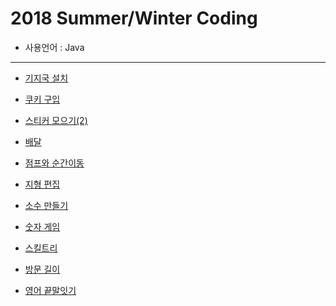 # 2018 Summer/Winter Coding
  * 사용언어 : Java
<hr>

 * [기지국 설치](https://github.com/courage331/Programmers/blob/master/Programmers/src/coding_test/SummerWinterCoding2018/BaseStation.java)
 
 
 * [쿠키 구입](https://github.com/courage331/Programmers/blob/master/Programmers/src/coding_test/SummerWinterCoding2018/BuyCookie.java)
 * [스티커 모으기(2)](https://github.com/courage331/Programmers/blob/master/Programmers/src/coding_test/SummerWinterCoding2018/CollectSticker.java)
 * [배달](https://github.com/courage331/Programmers/blob/master/Programmers/src/coding_test/SummerWinterCoding2018/Delivery.java)
 * [점프와 순간이동](https://github.com/courage331/Programmers/blob/master/Programmers/src/coding_test/SummerWinterCoding2018/JumpAndTeleport.java)
 * [지형 편집](https://github.com/courage331/Programmers/blob/master/Programmers/src/coding_test/SummerWinterCoding2018/MakeLand.java)
 * [소수 만들기](https://github.com/courage331/Programmers/blob/master/Programmers/src/coding_test/SummerWinterCoding2018/MakePrimeNumber.java)
 * [숫자 게임](https://github.com/courage331/Programmers/blob/master/Programmers/src/coding_test/SummerWinterCoding2018/NumberGame.java)
 * [스킬트리](https://github.com/courage331/Programmers/blob/master/Programmers/src/coding_test/SummerWinterCoding2018/SkillTree.java)
 * [방문 길이](https://github.com/courage331/Programmers/blob/master/Programmers/src/coding_test/SummerWinterCoding2018/VisitLength.java)
 * [영어 끝말잇기](https://github.com/courage331/Programmers/blob/master/Programmers/src/coding_test/SummerWinterCoding2018/WordChaing.java)

